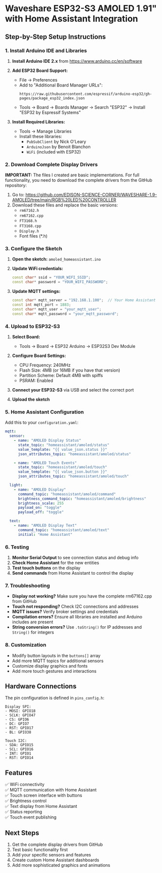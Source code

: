 # Waveshare ESP32-S3 AMOLED 1.91" with Home Assistant Integration

## Step-by-Step Setup Instructions

### 1. Install Arduino IDE and Libraries

1. **Install Arduino IDE 2.x** from https://www.arduino.cc/en/software

2. **Add ESP32 Board Support:**

   - File → Preferences
   - Add to "Additional Board Manager URLs":
     ```
     https://raw.githubusercontent.com/espressif/arduino-esp32/gh-pages/package_esp32_index.json
     ```
   - Tools → Board → Boards Manager → Search "ESP32" → Install "ESP32 by Espressif Systems"

3. **Install Required Libraries:**
   - Tools → Manage Libraries
   - Install these libraries:
     - `PubSubClient` by Nick O'Leary
     - `ArduinoJson` by Benoit Blanchon
     - `WiFi` (included with ESP32)

### 2. Download Complete Display Drivers

**IMPORTANT:** The files I created are basic implementations. For full functionality, you need to download the complete drivers from the GitHub repository:

1. Go to: https://github.com/EDISON-SCIENCE-CORNER/WAVESHARE-1.9-AMOLED/tree/main/RGB%20LED%20CONTROLLER
2. Download these files and replace the basic versions:
   - `rm67162.h`
   - `rm67162.cpp`
   - `FT3168.h`
   - `FT3168.cpp`
   - `Display.h`
   - Font files (\*.h)

### 3. Configure the Sketch

1. **Open the sketch:** `amoled_homeassistant.ino`

2. **Update WiFi credentials:**

   ```cpp
   const char* ssid = "YOUR_WIFI_SSID";
   const char* password = "YOUR_WIFI_PASSWORD";
   ```

3. **Update MQTT settings:**
   ```cpp
   const char* mqtt_server = "192.168.1.100";  // Your Home Assistant IP
   const int mqtt_port = 1883;
   const char* mqtt_user = "your_mqtt_user";
   const char* mqtt_password = "your_mqtt_password";
   ```

### 4. Upload to ESP32-S3

1. **Select Board:**

   - Tools → Board → ESP32 Arduino → ESP32S3 Dev Module

2. **Configure Board Settings:**

   - CPU Frequency: 240MHz
   - Flash Size: 4MB (or 16MB if you have that version)
   - Partition Scheme: Default 4MB with spiffs
   - PSRAM: Enabled

3. **Connect your ESP32-S3** via USB and select the correct port

4. **Upload the sketch**

### 5. Home Assistant Configuration

Add this to your `configuration.yaml`:

```yaml
mqtt:
  sensor:
    - name: "AMOLED Display Status"
      state_topic: "homeassistant/amoled/status"
      value_template: "{{ value_json.status }}"
      json_attributes_topic: "homeassistant/amoled/status"

    - name: "AMOLED Touch Events"
      state_topic: "homeassistant/amoled/touch"
      value_template: "{{ value_json.button }}"
      json_attributes_topic: "homeassistant/amoled/touch"

  light:
    - name: "AMOLED Display"
      command_topic: "homeassistant/amoled/command"
      brightness_command_topic: "homeassistant/amoled/brightness"
      brightness_scale: 255
      payload_on: "toggle"
      payload_off: "toggle"

  text:
    - name: "AMOLED Display Text"
      command_topic: "homeassistant/amoled/text"
      initial: "Home Assistant"
```

### 6. Testing

1. **Monitor Serial Output** to see connection status and debug info
2. **Check Home Assistant** for the new entities
3. **Test touch buttons** on the display
4. **Send commands** from Home Assistant to control the display

### 7. Troubleshooting

- **Display not working?** Make sure you have the complete rm67162.cpp from GitHub
- **Touch not responding?** Check I2C connections and addresses
- **MQTT issues?** Verify broker settings and credentials
- **Compilation errors?** Ensure all libraries are installed and Arduino includes are present
- **String conversion errors?** Use `.toString()` for IP addresses and `String()` for integers

### 8. Customization

- Modify button layouts in the `buttons[]` array
- Add more MQTT topics for additional sensors
- Customize display graphics and fonts
- Add more touch gestures and interactions

## Hardware Connections

The pin configuration is defined in `pins_config.h`:

```
Display SPI:
- MOSI: GPIO18
- SCLK: GPIO47
- CS: GPIO6
- DC: GPIO7
- RST: GPIO17
- BL: GPIO38

Touch I2C:
- SDA: GPIO15
- SCL: GPIO16
- INT: GPIO1
- RST: GPIO14
```

## Features

✅ WiFi connectivity  
✅ MQTT communication with Home Assistant  
✅ Touch screen interface with buttons  
✅ Brightness control  
✅ Text display from Home Assistant  
✅ Status reporting  
✅ Touch event publishing

## Next Steps

1. Get the complete display drivers from GitHub
2. Test basic functionality first
3. Add your specific sensors and features
4. Create custom Home Assistant dashboards
5. Add more sophisticated graphics and animations
